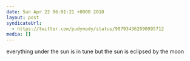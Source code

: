```yaml
---
date: Sun Apr 22 06:01:21 +0000 2018
layout: post
syndicateUrl:
  - https://twitter.com/pudymody/status/987934362090995712
media: []
---
```

everything under the sun is in tune but the sun is eclipsed by the moon

